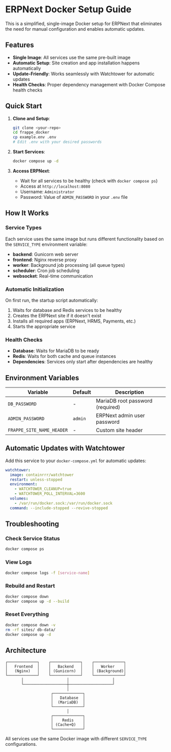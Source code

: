 # ERPNext Docker Setup Guide

This is a simplified, single-image Docker setup for ERPNext that eliminates the need for manual configuration and enables automatic updates.

## Features

- **Single Image**: All services use the same pre-built image
- **Automatic Setup**: Site creation and app installation happens automatically
- **Update-Friendly**: Works seamlessly with Watchtower for automatic updates
- **Health Checks**: Proper dependency management with Docker Compose health checks

## Quick Start

1. **Clone and Setup**:
   ```bash
   git clone <your-repo>
   cd frappe_docker
   cp example.env .env
   # Edit .env with your desired passwords
   ```

2. **Start Services**:
   ```bash
   docker compose up -d
   ```

3. **Access ERPNext**:
   - Wait for all services to be healthy (check with `docker compose ps`)
   - Access at `http://localhost:8080`
   - Username: `Administrator`
   - Password: Value of `ADMIN_PASSWORD` in your `.env` file

## How It Works

### Service Types
Each service uses the same image but runs different functionality based on the `SERVICE_TYPE` environment variable:

- **backend**: Gunicorn web server
- **frontend**: Nginx reverse proxy
- **worker**: Background job processing (all queue types)
- **scheduler**: Cron job scheduling
- **websocket**: Real-time communication

### Automatic Initialization
On first run, the startup script automatically:
1. Waits for database and Redis services to be healthy
2. Creates the ERPNext site if it doesn't exist
3. Installs all required apps (ERPNext, HRMS, Payments, etc.)
4. Starts the appropriate service

### Health Checks
- **Database**: Waits for MariaDB to be ready
- **Redis**: Waits for both cache and queue instances
- **Dependencies**: Services only start after dependencies are healthy

## Environment Variables

| Variable | Default | Description |
|----------|---------|-------------|
| `DB_PASSWORD` | - | MariaDB root password (required) |
| `ADMIN_PASSWORD` | `admin` | ERPNext admin user password |
| `FRAPPE_SITE_NAME_HEADER` | - | Custom site header |

## Automatic Updates with Watchtower

Add this service to your `docker-compose.yml` for automatic updates:

```yaml
watchtower:
  image: containrrr/watchtower
  restart: unless-stopped
  environment:
    - WATCHTOWER_CLEANUP=true
    - WATCHTOWER_POLL_INTERVAL=3600
  volumes:
    - /var/run/docker.sock:/var/run/docker.sock
  command: --include-stopped --revive-stopped
```

## Troubleshooting

### Check Service Status
```bash
docker compose ps
```

### View Logs
```bash
docker compose logs -f [service-name]
```

### Rebuild and Restart
```bash
docker compose down
docker compose up -d --build
```

### Reset Everything
```bash
docker compose down -v
rm -rf sites/ db-data/
docker compose up -d
```

## Architecture

```
┌─────────────┐    ┌─────────────┐    ┌─────────────┐
│   Frontend  │    │   Backend   │    │   Worker    │
│   (Nginx)   │    │ (Gunicorn)  │    │ (Background)│
└─────────────┘    └─────────────┘    └─────────────┘
       │                   │                   │
       └───────────────────┼───────────────────┘
                           │
                    ┌─────────────┐
                    │   Database  │
                    │  (MariaDB)  │
                    └─────────────┘
                           │
                    ┌─────────────┐
                    │    Redis    │
                    │ (Cache+Q)   │
                    └─────────────┘
```

All services use the same Docker image with different `SERVICE_TYPE` configurations.
